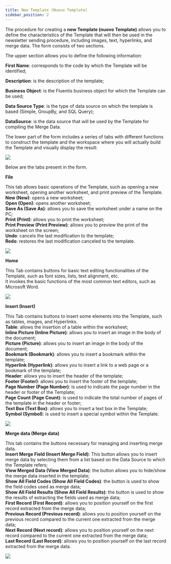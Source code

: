 ```yaml
---
title: New Template (Nuovo Template)
sidebar_position: 2
---
```


The procedure for creating a **new Template (nuovo Template)** allows you to define the characteristics of the Template that will then be used in the newsletter sending procedure, including images, text, hyperlinks, and merge data. The form consists of two sections.

The upper section allows you to define the following information:

**First Name**: corresponds to the code by which the Template will be identified;

**Description**: is the description of the template;

**Business Object**: is the Fluentis business object for which the Template can be used;

**Data Source Type**: is the type of data source on which the template is based (Simple, GroupBy, and SQL Query);

**DataSource**: is the data source that will be used by the Template for compiling the Merge Data.

The lower part of the form includes a series of tabs with different functions to construct the template and the workspace where you will actually build the Template and visually display the result:

![](/img/it-it/applications/crm/budget-marketing-automation/template-file.png)

Below are the tabs present in the form.

**File**

This tab allows basic operations of the Template, such as opening a new worksheet, opening another worksheet, and print preview of the Template.  
**New (New)**: opens a new worksheet;  
**Open (Open)**: opens another worksheet;  
**Save As (Save As)**: allows you to save the worksheet under a name on the PC;  
**Print (Print)**: allows you to print the worksheet;  
**Print Preview (Print Preview)**: allows you to preview the print of the worksheet on the screen;  
**Undo**: cancels the last modification to the template;  
**Redo**: restores the last modification canceled to the template.  

![](/img/it-it/applications/crm/budget-marketing-automation/file.png)

**Home**

This Tab contains buttons for basic text editing functionalities of the Template, such as font sizes, lists, text alignment, etc.  
It invokes the basic functions of the most common text editors, such as Microsoft Word.  

![](/img/it-it/applications/crm/budget-marketing-automation/home.png)

**Insert (Insert)**

This Tab contains buttons to insert some elements into the Template, such as tables, images, and Hyperlinks.  
**Table**: allows the insertion of a table within the worksheet;  
**Inline Picture (Inline Picture)**: allows you to insert an image in the body of the document;  
**Picture (Picture)**: allows you to insert an image in the body of the document;  
**Bookmark (Bookmark)**: allows you to insert a bookmark within the template;  
**Hyperlink (Hyperlink)**: allows you to insert a link to a web page or a bookmark of the template;  
**Header**: allows you to insert the header of the template;  
**Footer (Footer)**: allows you to insert the footer of the template;  
**Page Number (Page Number)**: is used to indicate the page number in the header or footer of the Template;  
**Page Count (Page Count)**: is used to indicate the total number of pages of the template in the header or footer;  
**Text Box (Text Box)**: allows you to insert a text box in the Template;  
**Symbol (Symbol)**: is used to insert a special symbol within the Template.  

![](/img/it-it/applications/crm/budget-marketing-automation/insert.png)

**Merge data (Merge data)**

This tab contains the buttons necessary for managing and inserting merge data.  
**Insert Merge Field (Insert Merge Field)**: This button allows you to insert merge data by selecting them from a list based on the Data Source to which the Template refers;  
**View Merged Data (View Merged Data)**: the button allows you to hide/show the merge data inserted in the template;  
**Show All Field Codes (Show All Field Codes)**: the button is used to show the field codes used as merge data;  
**Show All Field Results (Show All Field Results)**: the button is used to show the results of extracting the fields used as merge data;  
**First Record (First Record)**: allows you to position yourself on the first record extracted from the merge data;  
**Previous Record (Previous record)**: allows you to position yourself on the previous record compared to the current one extracted from the merge data;  
**Next Record (Next record)**: allows you to position yourself on the next record compared to the current one extracted from the merge data;  
**Last Record (Last Record)**: allows you to position yourself on the last record extracted from the merge data.  

![](/img/it-it/applications/crm/budget-marketing-automation/merge-data.png)